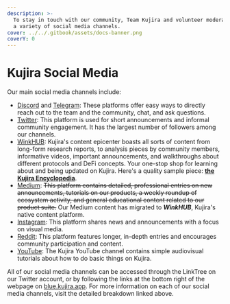 ```yaml
---
description: >-
  To stay in touch with our community, Team Kujira and volunteer moderators use
  a variety of social media channels.
cover: ../../.gitbook/assets/docs-banner.png
coverY: 0
---
```


# Kujira Social Media

Our main social media channels include:

* &#x20;[Discord](discord.md) and [Telegram](./#telegram): These platforms offer easy ways to directly reach out to the team and the community, chat, and ask questions.
* &#x20;[Twitter](./#twitter): This platform is used for short announcements and informal community engagement. It has the largest number of followers among our channels.
* [WinkHUB](winkhub.md): Kujira's content epicenter boasts all sorts of content from long-form research reports, to analysis pieces by community members, informative videos, important announcements, and walkthroughs about different protocols and DeFi concepts. Your one-stop shop for learning about and being updated on Kujira. Here's a quality sample piece: [**the Kujira Encyclopedia**](https://winkhub.app/posts/the-kujira-encyclopedia-issue-1).
* &#x20;[Medium](./#medium): ~~This platform contains detailed, professional entries on new announcements, tutorials on our products, a weekly roundup of ecosystem activity, and general educational content related to our product suite.~~ Our Medium content has migrated to _**WinkHUB**_, Kujira's native content platform.&#x20;
* [Instagram](./#instagram): This platform shares news and announcements with a focus on visual media.
* [Reddit](./#reddit): This platform features longer, in-depth entries and encourages community participation and content.
* [YouTube](youtube.md): The Kujira YouTube channel contains simple audiovisual tutorials about how to do basic things on Kujira.

All of our social media channels can be accessed through the LinkTree on our Twitter account, or by following the links at the bottom right of the webpage on [blue.kujira.app](https://blue.kujira.app/swap). For more information on each of our social media channels, visit the detailed breakdown linked above.
